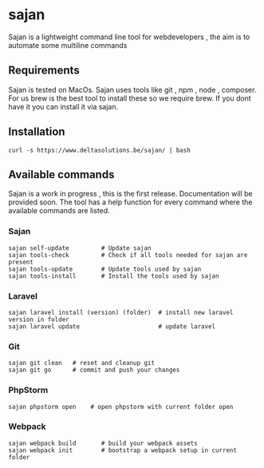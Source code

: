 # sajan

Sajan is a lightweight command line tool for webdevelopers , the aim is to automate some multiline commands

## Requirements

Sajan is tested on MacOs.
Sajan uses tools like git , npm , node , composer. For us brew is the best tool to install
these so we require brew. If you dont have it you can install it via sajan.

## Installation

````shell
curl -s https://www.deltasolutions.be/sajan/ | bash
````

## Available commands

Sajan is a work in progress , this is the first release. Documentation will be provided soon. The tool has a help
function for every command where the available commands are listed.


### Sajan 

````shell
sajan self-update         # Update sajan
sajan tools-check         # Check if all tools needed for sajan are present
sajan tools-update        # Update tools used by sajan
sajan tools-install       # Install the tools used by sajan
````

### Laravel 

````shell
sajan laravel install (version) (folder)  # install new laravel version in folder
sajan laravel update                      # update laravel
````

### Git 

````shell
sajan git clean   # reset and cleanup git 
sajan git go      # commit and push your changes
````

### PhpStorm

````shell
sajan phpstorm open    # open phpstorm with current folder open
````

### Webpack 

````shell
sajan webpack build       # build your webpack assets
sajan webpack init        # bootstrap a webpack setup in current folder
````
